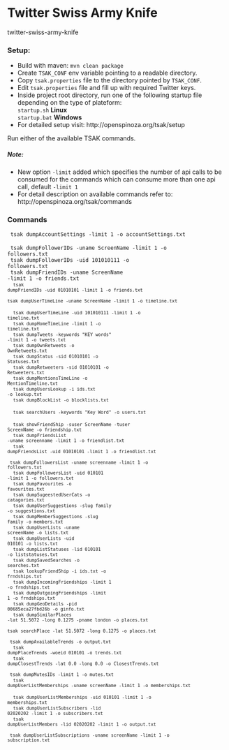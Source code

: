 # Twitter Swiss Army Knife
  twitter-swiss-army-knife

<h3>Setup:</h3>
<ul>
<li>Build with maven:  <code>mvn clean package</code></li>
<li>Create <code>TSAK_CONF</code> env variable pointing to a readable directory.</li>
<li>Copy <code>tsak.properties</code> file to the directory pointed by <code>TSAK_CONF</code>.</li>
<li>Edit <code>tsak.properties</code> file and fill up with required Twitter keys.</li>
<li>Inside project root directory, run one of the following startup file depending on the type of plateform:<br> 
<code>startup.sh</code> <b>Linux</b><br>
<code>startup.bat</code> <b>Windows</b>
</li>
<li>For detailed setup visit: http://openspinoza.org/tsak/setup</li>
</ul>

Run either of the available TSAK commands.

<h5>Note:</h5> 
<ul>
<li>New option <code>-limit</code> added which specifies the number of api calls to be consumed for the commands which can consume  more than one api call, default <code>-limit 1</code></li>
<li>For detail description on available commands refer to: http://openspinoza.org/tsak/commands</li>
</ul>
<h3>Commands</h3>

<code> tsak dumpAccountSettings -limit 1 -o accountSettings.txt </code><br>
<code> tsak dumpFollowerIDs -uname ScreenName -limit 1 -o followers.txt      </code><br>
<code> tsak dumpFollowerIDs -uid 101010111 -o followers.txt   </code><br>
<code> tsak dumpFriendIDs -uname ScreenName -limit 1 -o friends.txt    </dumpAccountSettingscode><br>
<code> tsak dumpFriendIDs -uid 01010101 -limit 1 -o friends.txt    </code><br>
<code> tsak dumpUserTimeLine -uname ScreenName -limit 1 -o timeline.txt    </code><br>
<code> tsak dumpUserTimeLine -uid 101010111 -limit 1 -o timeline.txt   </code><br>
<code> tsak dumpHomeTimeLine -limit 1 -o timeline.txt    </code><br>
<code> tsak dumpTweets -keywords "KEY words" -limit 1  -o tweets.txt    </code><br>
<code> tsak dumpOwnRetweets -o OwnRetweets.txt    </code><br>
<code> tsak dumpStatus -sid 01010101 -o Statuses.txt    </code><br>
<code> tsak dumpRetweeters -sid 01010101 -o Retweeters.txt    </code><br>
<code> tsak dumpMentionsTimeLine -o MentionTimeline.txt   </code><br>
<code> tsak dumpUsersLookup -i ids.txt -o lookup.txt    </code><br>
<code> tsak dumpBlockList -o blocklists.txt   </code><br>
<code> tsak searchUsers -keywords "Key Word" -o users.txt   </code><br>
<code> tsak showFriendShip -suser ScreenName -tuser ScreenName -o friendship.txt    </code><br>
<code> tsak dumpFriendsList -uname screenname -limit 1 -o friendlist.txt   </code><br>
<code> tsak dumpFriendsList -uid 01010101 -limit 1 -o friendlist.txt   </code><br>
<code> tsak dumpFollowersList -uname screenname -limit 1 -o followers.txt    </code><br>
<code> tsak dumpFollowersList -uid 010101 -limit 1 -o followers.txt    </code><br>
<code> tsak dumpFavourites -o favourites.txt    </code><br>
<code> tsak dumpSugeestedUserCats -o catagories.txt   </code><br>
<code> tsak dumpUserSuggestions -slug family -o suggestions.txt   </code><br>
<code> tsak dumpMemberSuggestions -slug family -o members.txt   </code><br>
<code> tsak dumpUserLists -uname screenName -o lists.txt    </code><br>
<code> tsak dumpUserLists -uid 010101 -o lists.txt    </code><br>
<code> tsak dumpListStatuses -lid 010101 -o liststatuses.txt    </code><br>
<code> tsak dumpSavedSearches -o searches.txt   </code><br>
<code> tsak lookupFriendShip -i ids.txt -o frndships.txt    </code><br>
<code> tsak dumpIncomingFriendships -limit 1 -o frndships.txt    </code><br>
<code> tsak dumpOutgoingFriendships -limit 1 -o frndships.txt    </code><br>
<code> tsak dumpGeoDetails -pid 00685eca27fbd26b -o ginfo.txt   </code><br>
<code> tsak dumpSimilarPlaces -lat 51.5072 -long 0.1275 -pname london -o places.txt   </code><br>
<code> tsak searchPlace -lat 51.5072 -long 0.1275 -o places.txt   </code><br>
<code> tsak dumpAvailableTrends -o output.txt   </code><br>
<code> tsak dumpPlaceTrends -woeid 010101 -o trends.txt   </code><br>
<code> tsak dumpClosestTrends -lat 0.0 -long 0.0 -o ClosestTrends.txt   </code><br>
<code> tsak dumpMutesIDs -limit 1 -o mutes.txt   </code><br>
<code> tsak dumpUserListMemberships -uname screenName -limit 1 -o memberships.txt    </code><br>
<code> tsak dumpUserListMemberships -uid 010101 -limit 1 -o memberships.txt    </code><br>
<code> tsak dumpUserListSubscribers -lid 02020202 -limit 1 -o subscribers.txt    </code><br>
<code> tsak dumpUserListMembers -lid 02020202 -limit 1 -o output.txt   </code><br>
<code> tsak dumpUserListSubscriptions -uname screenName -limit 1 -o subscription.txt   </code><br>
